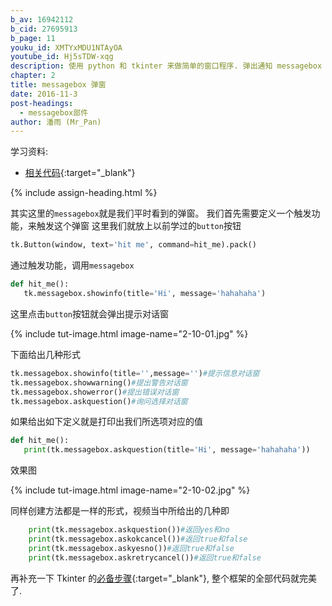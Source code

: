 ```yaml
---
b_av: 16942112
b_cid: 27695913
b_page: 11
youku_id: XMTYxMDU1NTAyOA
youtube_id: Hj5sTDW-xqg
description: 使用 python 和 tkinter 来做简单的窗口程序. 弹出通知 messagebox 练习.
chapter: 2
title: messagebox 弹窗
date: 2016-11-3
post-headings:
  - messagebox部件
author: 潘雨 (Mr_Pan)
---
```


学习资料:
  * [相关代码](https://github.com/MorvanZhou/tutorials/blob/master/tkinterTUT/tk11_msgbox.py){:target="_blank"}



{% include assign-heading.html %}

其实这里的`messagebox`就是我们平时看到的弹窗。
我们首先需要定义一个触发功能，来触发这个弹窗
这里我们就放上以前学过的`button`按钮

```python
tk.Button(window, text='hit me', command=hit_me).pack()
```

通过触发功能，调用`messagebox`

```python
def hit_me():
   tk.messagebox.showinfo(title='Hi', message='hahahaha')
```

这里点击`button`按钮就会弹出提示对话窗

{% include tut-image.html image-name="2-10-01.jpg" %}

下面给出几种形式

```python
tk.messagebox.showinfo(title='',message='')#提示信息对话窗
tk.messagebox.showwarning()#提出警告对话窗
tk.messagebox.showerror()#提出错误对话窗
tk.messagebox.askquestion()#询问选择对话窗
```

如果给出如下定义就是打印出我们所选项对应的值

```python
def hit_me():
   print(tk.messagebox.askquestion(title='Hi', message='hahahaha'))
```

效果图

{% include tut-image.html image-name="2-10-02.jpg" %}

同样创建方法都是一样的形式，视频当中所给出的几种即

```python
    print(tk.messagebox.askquestion())#返回yes和no
    print(tk.messagebox.askokcancel())#返回true和false
    print(tk.messagebox.askyesno())#返回true和false
    print(tk.messagebox.askretrycancel())#返回true和false
```

再补充一下 Tkinter 的[必备步骤](https://github.com/MorvanZhou/tutorials/blob/master/tkinterTUT/tk11_msgbox.py){:target="_blank"},
整个框架的全部代码就完美了.